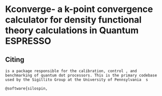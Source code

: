 # Kconverge- a k-point convergence calculator for density functional theory calculations in Quantum ESPRESSO   

## Citing
```
is a package responsible for the calibration, control , and benchmarking of quantum dot processors. This is the primary codebase used by the Sigillito Group at the University of Pennsylvania  s

@software{silospin,

```
